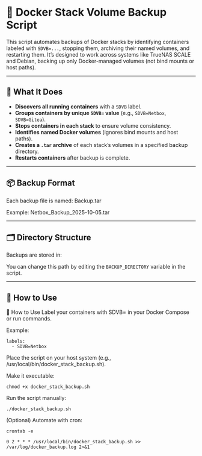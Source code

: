 # 🐳 Docker Stack Volume Backup Script

This script automates backups of Docker stacks by identifying containers labeled with `SDVB=...`, stopping them, archiving their named volumes, and restarting them. It’s designed to work across systems like TrueNAS SCALE and Debian, backing up only Docker-managed volumes (not bind mounts or host paths).

---

## 🔧 What It Does

- **Discovers all running containers** with a `SDVB` label.
- **Groups containers by unique `SDVB=` value** (e.g., `SDVB=Netbox`, `SDVB=Gitea`).
- **Stops containers in each stack** to ensure volume consistency.
- **Identifies named Docker volumes** (ignores bind mounts and host paths).
- **Creates a `.tar` archive** of each stack’s volumes in a specified backup directory.
- **Restarts containers** after backup is complete.

---

## 📦 Backup Format

Each backup file is named:
<StackName>Backup<YYYY-MM-DD>.tar


Example:
Netbox_Backup_2025-10-05.tar

---

## 🗂 Directory Structure

Backups are stored in:

You can change this path by editing the `BACKUP_DIRECTORY` variable in the script.

---

## 🚀 How to Use

🚀 How to Use
Label your containers with SDVB=<StackName> in your Docker Compose or run commands.

Example:
```
labels:
  - SDVB=Netbox
```
Place the script on your host system (e.g., /usr/local/bin/docker_stack_backup.sh).

Make it executable:
```
chmod +x docker_stack_backup.sh
```

Run the script manually:

```
./docker_stack_backup.sh
```

(Optional) Automate with cron:
```
crontab -e
```
```
0 2 * * * /usr/local/bin/docker_stack_backup.sh >> /var/log/docker_backup.log 2>&1
```

